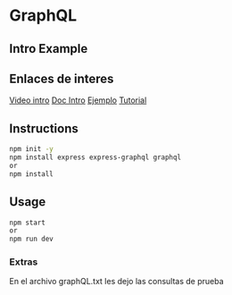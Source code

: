 # GraphQL
## Intro Example

## Enlaces de interes

[Video intro](https://www.youtube.com/watch?v=U1D6cVC2IqM)
[Doc Intro](https://hasura.io/learn/es/graphql/intro-graphql/graphql-vs-rest/)
[Ejemplo](https://www.adictosaltrabajo.com/2017/06/01/introduccion-a-graphql/)
[Tutorial](https://www.howtographql.com/basics/0-introduction/)

## Instructions

```sh
npm init -y
npm install express express-graphql graphql
or
npm install
```

## Usage

```sh
npm start
or
npm run dev
```

### Extras
En el archivo graphQL.txt les dejo las consultas de prueba